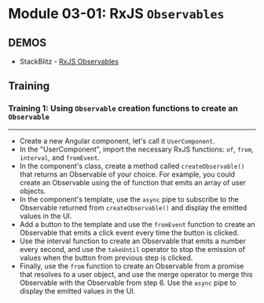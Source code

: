 # Module 03-01: RxJS `Observables`

## DEMOS

- StackBlitz - [RxJS Observables](https://stackblitz.com/edit/rxjs-observables)

## Training

### Training 1: Using `Observable` creation functions to create an `Observable`

---

- Create a new Angular component, let's call it `UserComponent`.
- In the "UserComponent", import the necessary RxJS functions: `of`, `from`, `interval`, and `fromEvent`.
- In the component's class, create a method called `createObservable()` that returns an Observable of your choice.
  For example, you could create an Observable using the of function that emits an array of user objects.
- In the component's template, use the `async` pipe to subscribe to the Observable returned from `createObservable()` and display the emitted values in the UI.
- Add a button to the template and use the `fromEvent` function to create an Observable that emits a click event every time the button is clicked.
- Use the interval function to create an Observable that emits a number every second, and use the `takeUntil` operator to stop the emission of values when the button from previous step is clicked.
- Finally, use the `from` function to create an Observable from a promise that resolves to a user object, and use the merge operator to merge this Observable with the Observable from step 6. Use the `async` pipe to display the emitted values in the UI.
